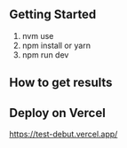 ## Getting Started
1. nvm use
2. npm install or yarn
3. npm run dev

## How to get results
## Deploy on Vercel
https://test-debut.vercel.app/
